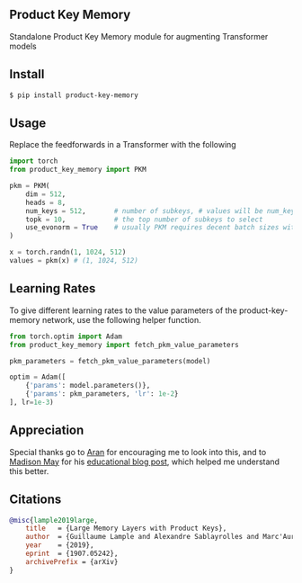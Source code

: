 ## Product Key Memory

Standalone Product Key Memory module for augmenting Transformer models

## Install

```bash
$ pip install product-key-memory
```

## Usage

Replace the feedforwards in a Transformer with the following

```python
import torch
from product_key_memory import PKM

pkm = PKM(
    dim = 512,
    heads = 8,
    num_keys = 512,       # number of subkeys, # values will be num_keys ^ 2
    topk = 10,            # the top number of subkeys to select
    use_evonorm = True    # usually PKM requires decent batch sizes with batchnorm to work well. this is an experimental feature using the new evonorm-s0 for batch-independent normalization
)

x = torch.randn(1, 1024, 512)
values = pkm(x) # (1, 1024, 512)
```

## Learning Rates

To give different learning rates to the value parameters of the product-key-memory network, use the following helper function.

```python
from torch.optim import Adam
from product_key_memory import fetch_pkm_value_parameters

pkm_parameters = fetch_pkm_value_parameters(model)

optim = Adam([
    {'params': model.parameters()},
    {'params': pkm_parameters, 'lr': 1e-2}
], lr=1e-3)
```

## Appreciation

Special thanks go to <a href="https://github.com/AranKomat">Aran</a> for encouraging me to look into this, and to <a href="https://github.com/madisonmay">Madison May</a> for his <a href="https://www.pragmatic.ml/large-memory-layers-with-product-keys/">educational blog post</a>, which helped me understand this better.

## Citations

```bibtex
@misc{lample2019large,
    title   = {Large Memory Layers with Product Keys},
    author  = {Guillaume Lample and Alexandre Sablayrolles and Marc'Aurelio Ranzato and Ludovic Denoyer and Hervé Jégou},
    year    = {2019},
    eprint  = {1907.05242},
    archivePrefix = {arXiv}
}
```

